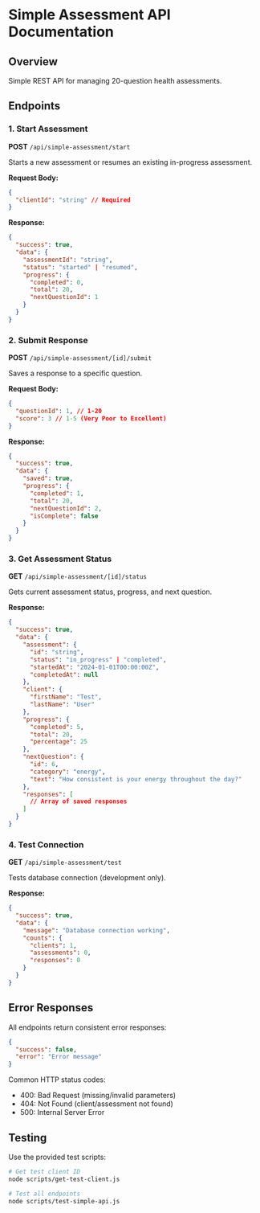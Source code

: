 # Simple Assessment API Documentation

## Overview

Simple REST API for managing 20-question health assessments.

## Endpoints

### 1. Start Assessment

**POST** `/api/simple-assessment/start`

Starts a new assessment or resumes an existing in-progress assessment.

**Request Body:**

```json
{
  "clientId": "string" // Required
}
```

**Response:**

```json
{
  "success": true,
  "data": {
    "assessmentId": "string",
    "status": "started" | "resumed",
    "progress": {
      "completed": 0,
      "total": 20,
      "nextQuestionId": 1
    }
  }
}
```

### 2. Submit Response

**POST** `/api/simple-assessment/[id]/submit`

Saves a response to a specific question.

**Request Body:**

```json
{
  "questionId": 1, // 1-20
  "score": 3 // 1-5 (Very Poor to Excellent)
}
```

**Response:**

```json
{
  "success": true,
  "data": {
    "saved": true,
    "progress": {
      "completed": 1,
      "total": 20,
      "nextQuestionId": 2,
      "isComplete": false
    }
  }
}
```

### 3. Get Assessment Status

**GET** `/api/simple-assessment/[id]/status`

Gets current assessment status, progress, and next question.

**Response:**

```json
{
  "success": true,
  "data": {
    "assessment": {
      "id": "string",
      "status": "in_progress" | "completed",
      "startedAt": "2024-01-01T00:00:00Z",
      "completedAt": null
    },
    "client": {
      "firstName": "Test",
      "lastName": "User"
    },
    "progress": {
      "completed": 5,
      "total": 20,
      "percentage": 25
    },
    "nextQuestion": {
      "id": 6,
      "category": "energy",
      "text": "How consistent is your energy throughout the day?"
    },
    "responses": [
      // Array of saved responses
    ]
  }
}
```

### 4. Test Connection

**GET** `/api/simple-assessment/test`

Tests database connection (development only).

**Response:**

```json
{
  "success": true,
  "data": {
    "message": "Database connection working",
    "counts": {
      "clients": 1,
      "assessments": 0,
      "responses": 0
    }
  }
}
```

## Error Responses

All endpoints return consistent error responses:

```json
{
  "success": false,
  "error": "Error message"
}
```

Common HTTP status codes:

- 400: Bad Request (missing/invalid parameters)
- 404: Not Found (client/assessment not found)
- 500: Internal Server Error

## Testing

Use the provided test scripts:

```bash
# Get test client ID
node scripts/get-test-client.js

# Test all endpoints
node scripts/test-simple-api.js
```
